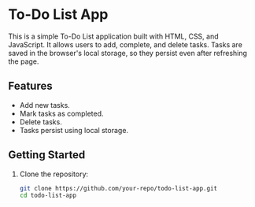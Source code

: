 # To-Do List App

This is a simple To-Do List application built with HTML, CSS, and JavaScript. It allows users to add, complete, and delete tasks. Tasks are saved in the browser's local storage, so they persist even after refreshing the page.

## Features
- Add new tasks.
- Mark tasks as completed.
- Delete tasks.
- Tasks persist using local storage.

## Getting Started

1. Clone the repository:
   ```bash
   git clone https://github.com/your-repo/todo-list-app.git
   cd todo-list-app
